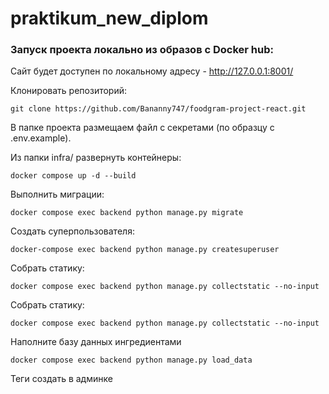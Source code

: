 # praktikum_new_diplom

### Запуск проекта локально из образов с Docker hub:

Сайт будет доступен по локальному адресу - http://127.0.0.1:8001/

Клонировать репозиторий:
```
git clone https://github.com/Bananny747/foodgram-project-react.git
```

В папкe проекта размещаем файл с секретами (по образцу с .env.example).

Из папки infra/ развернуть контейнеры:

```
docker compose up -d --build
```

Выполнить миграции:

```
docker compose exec backend python manage.py migrate
```

Создать суперпользователя:

```
docker-compose exec backend python manage.py createsuperuser
```

Собрать статику:

```
docker compose exec backend python manage.py collectstatic --no-input
```

Собрать статику:

```
docker compose exec backend python manage.py collectstatic --no-input
```

Наполните базу данных ингредиентами

```
docker compose exec backend python manage.py load_data
```

Теги создать в админке
